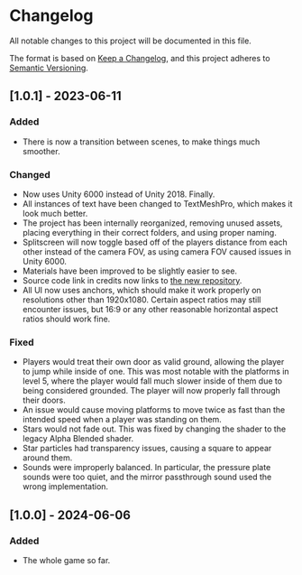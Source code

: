 # Changelog

All notable changes to this project will be documented in this file.

The format is based on [Keep a Changelog](https://keepachangelog.com/en/1.1.0/),
and this project adheres to [Semantic Versioning](https://semver.org/spec/v2.0.0.html).

## [1.0.1] - 2023-06-11

### Added

- There is now a transition between scenes, to make things much smoother.

### Changed

- Now uses Unity 6000 instead of Unity 2018. Finally.
- All instances of text have been changed to TextMeshPro, which makes it look much better.
- The project has been internally reorganized, removing unused assets, placing everything in their correct folders, and using proper naming.
- Splitscreen will now toggle based off of the players distance from each other instead of the camera FOV, as using camera FOV caused issues in Unity 6000.
- Materials have been improved to be slightly easier to see.
- Source code link in credits now links to [the new repository](https://github.com/snight-chesyon/Reflections).
- All UI now uses anchors, which should make it work properly on resolutions other than 1920x1080. Certain aspect ratios may still encounter issues, but 16:9 or any other reasonable horizontal aspect ratios should work fine.

### Fixed

- Players would treat their own door as valid ground, allowing the player to jump while inside of one. This was most notable with the platforms in level 5, where the player would fall much slower inside of them due to being considered grounded. The player will now properly fall through their doors.
- An issue would cause moving platforms to move twice as fast than the intended speed when a player was standing on them.
- Stars would not fade out. This was fixed by changing the shader to the legacy Alpha Blended shader.
- Star particles had transparency issues, causing a square to appear around them.
- Sounds were improperly balanced. In particular, the pressure plate sounds were too quiet, and the mirror passthrough sound used the wrong implementation.

## [1.0.0] - 2024-06-06

### Added

- The whole game so far.
